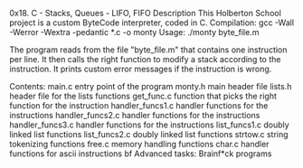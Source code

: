 0x18. C - Stacks, Queues - LIFO, FIFO
Description
This Holberton School project is a custom ByteCode interpreter, coded in C. Compilation: gcc -Wall -Werror -Wextra -pedantic *.c -o monty Usage: ./monty byte_file.m

The program reads from the file "byte_file.m" that contains one instruction per line. It then calls the right function to modify a stack according to the instruction. It prints custom error messages if the instruction is wrong.

Contents:
main.c	entry point of the program
monty.h	main header file
lists.h	header file for the lists functions
get_func.c	function that picks the right function for the instruction
handler_funcs1.c	handler functions for the instructions
handler_funcs2.c	handler functions for the instructions
handler_funcs3.c	handler functions for the instructions
list_funcs1.c	doubly linked list functions
list_funcs2.c	doubly linked list functions
strtow.c	string tokenizing functions
free.c	memory handling functions
char.c	handler functions for ascii instructions
bf	Advanced tasks: Brainf*ck programs
